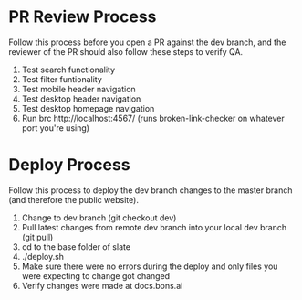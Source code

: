 # PR Review Process
Follow this process before you open a PR against the dev branch, and the reviewer of the PR should also follow these steps to verify QA.
1. Test search functionality
2. Test filter funtionality
3. Test mobile header navigation
4. Test desktop header navigation
5. Test desktop homepage navigation
6. Run brc http://localhost:4567/ (runs broken-link-checker on whatever port you're using)

# Deploy Process
Follow this process to deploy the dev branch changes to the master branch (and therefore the public website).
1. Change to dev branch (git checkout dev)
2. Pull latest changes from remote dev branch into your local dev branch (git pull)
3. cd to the base folder of slate
4. ./deploy.sh
5. Make sure there were no errors during the deploy and only files you were expecting to change got changed
6. Verify changes were made at docs.bons.ai